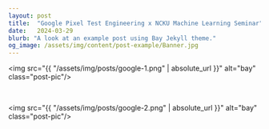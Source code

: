```yaml
---
layout: post
title:  "Google Pixel Test Engineering x NCKU Machine Learning Seminar"
date:   2024-03-29 
blurb: "A look at an example post using Bay Jekyll theme."
og_image: /assets/img/content/post-example/Banner.jpg
---
```


<img src="{{ "/assets/img/posts/google-1.png" | absolute_url }}" alt="bay" class="post-pic"/>

<br />

<img src="{{ "/assets/img/posts/google-2.png" | absolute_url }}" alt="bay" class="post-pic"/>

<br />


